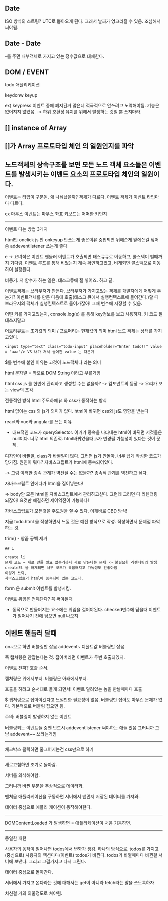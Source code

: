 ## Date

ISO 방식의 스트링?
UTC로 뽑아오게 된다. 그래서 날짜가 엉크러질 수 있음.
조심해서 써야됨.

## Date - Date

-를 주면 내부객체로 가지고 있는 정수값으로 대체한다.

## DOM / EVENT

todo 애플리케이션

keydonw keyup

ex) keypress
이벤트 중에 폐지된거 많은데 적극적으로 안쓰려고 노력해야됨.
기능은 없어지지 않았음. -> 하위 호환성 유지를 위해서 발생하는 것일 뿐 쓰지마라.

## [] instance of Array

## []가 Array 프로토타입 **체인** 의 일원인지를 파악

## 노드객체의 상속구조를 보면 모든 노드 객체 요소들은 이벤트를 발생시키는 이벤트 요소의 프로토타입 체인의 일원이다.

이벤트는 타입이 구분됨. 왜 나눠놨을까? 객체가 다르다. 이벤트 객체가 이벤트 타입마다 다르다.

ex 마우스 이벤트는 마우스 좌표
키보드는 어떠한 키인지

---

이벤트 다는 방법 3개지

html안 onclick
js 안 onkeyup
안쓰는게 좋은이유 중첩되면 뒤에쓴게 앞에쓴걸 덮어씀
addeventlistener 쓰는게 좋다

e -> 요녀석은 이벤트 핸들러
이벤트가 호출되면 태스큐큐로 이동하고, 콜스택이 빌때까지 기다림.
이벤트 루프를 통해 비었는지 계속 확인하고있고, 비게되면 콜스택으로 이동하여 실행된다.

비동기. 저 함수가 하는 일은. 태스크큐에 쟬 넣어죠. 하고 끝.

이벤트객체는 브라우저가 만든다.
브라우저가 가지고있는 객체를 개발자에게 어떻게 주는가?
이벤트객체를 만든 다음에 호출(태스크 큐에서 실행컨텍스트에 들어간다.)할 때 브라우저의 객체가 실행컨텍스트로 들어가잖아!
그때 변수에 저장할 수 있음.

어떤 키를 가지고있는지, console.log(e) 를 통해 key정보를 보고 사용하자. 키 코드 절대쓰지말고

어트리뷰트는 초기값의 의미 / 프로퍼티는 현재값의 의미
html 노드 객체는 상태를 가지고있다.

```
<input type="text" class="todo-input" placeholder="Enter todo!!" value = "aaa"/> VS 내가 쳐서 들어간 value 는 다른거
```

\$를 변수에 붙인 이유는 고것이 노드객체다 라는 의미

html 문자열 = 앞으로 DOM String 이라고 부를거임

html css js 를 한번에 관리하고 생성할 수는 없을까?
-> 컴포넌트의 등장
-> 우리가 보는 view의 조각

전통적인 방식
html 주도하에 js 와 css가 동작하는 방식

html 없이는 css 와 js가 의미가 없다.
html이 바뀌면 css와 js도 영향을 받는다

react와 vue와 angular를 쓰는 이유

- 대표적인 코드가 querySelector. 이거가 종속을 나타내는
  html이 바뀌면 저것들은 null이다. 너무 html 의존적.
  html바뀌었을때 js가 변경될 가능성이 있다는 것이 문제.

디자인이 바뀔일, class가 바뀔일이 많다. 그러면 js가 안돌아. 너무 쉽게 작성한 코드가 망가짐. 원인이 뭐다? 자바스크립트가 html에 종속되어있다.

-> 그럼 이러한 종속 관계가 역전될 수는 없을까?
종속적 관계를 역전하고 싶다.

자바스크립트 안에다가 html을 집어넣는다!

=> body안 모든 html을 자바스크립트에서 관리하고싶다.
그런데 그러면 다 리렌더링 되잖아!
요것만 해결하면 제어역전이 가능하다!

자바스크립트가 모든것을 주도권을 쥘 수 있다.
이게바로
CBD 방식!

지금 todo.html 을 작성하면서 느낄 것은 예전 방식으로 작성. 작성하면서 문제점 파악하는 것.

trim() - 양끝 공백 제거

```
## 1

create li
문제 코드 = 새로 만들 필요 없는거까지 새로 만든다는 문제 -> 불필요한 리렌더링의 발생
createEl 을 하게되면 너무 코드가 복잡해지고 가독성도 안좋아짐
이렇게 쓰되,
자바스크립트가 html에 종속되어 있는 코드다.

```

form 은 submit 이벤트를 발생시킴.

이벤트 위임은 언제단다?
꼭 써야될때

- 동적으로 만들어지는 요소에는 위임을 걸어야된다.
  checked변수에 담을때 이벤트가 일어나기 전에 담으면 null 나오지

## 이벤트 핸들러 달때

on~으로 하면 버블링만 잡음
addevent~ 디폴트값 버블링만 잡음

즉 캡쳐링은 안잡는다는 것. 잡아버리면 이벤트가 두번 호출되겠지.

이벤트 전파?
호출 순서.

캡쳐링은 위에서부터.
버블링은 아래에서부터.

호출을 하려고 순서대로 돌게 되면서! 이벤트 달려있는 놈을 만날때마다 호출

$ 캡쳐링으로 잡아야겠다고 느낄만한 필요성이 없음.
버블링만 잡아도 아무런 문제가 없다. 기본적으로 버블링 잡으면 됨.

주의: 버블링이 발생하지 않는 이벤트

버블링되는 이벤트들 중엔 반드시 addeventlistener 써야하는 애들 있음
그러니까 그냥 addevent~~ 쓰라는거임

---

체크박스 클릭하면 줄그어지는건 css만으로 하기

---

새로고침하면 초기로 돌아감.

서버를 의식해야함.

그러니까 바뀐 부분을 추상적으로 데이터화.

맨처음 애플리케이션을 구동하면 서버에서 맨먼저 저장된 데이터를 가져와.

데이터 중심으로 애플리 케이션이 동작해야한다.

---

DOMContentLoaded 가 발생하면 = 애플리케이션이 처음 기동하면.

---

동일한 패턴

사용자의 동작이 일어나면 todos에서 변화가 생김. 하나의 방식으로. todos를 가지고 (중심으로) 사용자의 액션마다(이벤트) todos가 바뀐다. todos가 바뀔때마다 바뀐걸 서버에 보낸다. 그리고 그걸가지고 다시 그린다.

데이터 중심으로 돌아간다.

서버에서 가지고 온다라는 것에 대해서는
get이 아니라 fetch라는 말을 쓰도록하자

치신걸 거의 외울정도로 쳐야됨.
